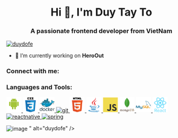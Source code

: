 <h1 align="center">Hi 👋, I'm Duy Tay To</h1>
<h3 align="center">A passionate frontend developer from VietNam</h3>

<p align="left"> <a href="https://github.com/ryo-ma/github-profile-trophy"><img src="https://github-profile-trophy.vercel.app/?username=duydofe" alt="duydofe" /></a> </p>

- 🔭 I’m currently working on **HeroOut**

<h3 align="left">Connect with me:</h3>
<p align="left">
</p>

<h3 align="left">Languages and Tools:</h3>
<p align="left"> <a href="https://developer.android.com" target="_blank" rel="noreferrer"> <img src="https://raw.githubusercontent.com/devicons/devicon/master/icons/android/android-original-wordmark.svg" alt="android" width="40" height="40"/> </a> <a href="https://www.w3schools.com/css/" target="_blank" rel="noreferrer"> <img src="https://raw.githubusercontent.com/devicons/devicon/master/icons/css3/css3-original-wordmark.svg" alt="css3" width="40" height="40"/> </a> <a href="https://www.docker.com/" target="_blank" rel="noreferrer"> <img src="https://raw.githubusercontent.com/devicons/devicon/master/icons/docker/docker-original-wordmark.svg" alt="docker" width="40" height="40"/> </a> <a href="https://git-scm.com/" target="_blank" rel="noreferrer"> <img src="https://www.vectorlogo.zone/logos/git-scm/git-scm-icon.svg" alt="git" width="40" height="40"/> </a> <a href="https://www.w3.org/html/" target="_blank" rel="noreferrer"> <img src="https://raw.githubusercontent.com/devicons/devicon/master/icons/html5/html5-original-wordmark.svg" alt="html5" width="40" height="40"/> </a> <a href="https://www.java.com" target="_blank" rel="noreferrer"> <img src="https://raw.githubusercontent.com/devicons/devicon/master/icons/java/java-original.svg" alt="java" width="40" height="40"/> </a> <a href="https://developer.mozilla.org/en-US/docs/Web/JavaScript" target="_blank" rel="noreferrer"> <img src="https://raw.githubusercontent.com/devicons/devicon/master/icons/javascript/javascript-original.svg" alt="javascript" width="40" height="40"/> </a> <a href="https://www.mongodb.com/" target="_blank" rel="noreferrer"> <img src="https://raw.githubusercontent.com/devicons/devicon/master/icons/mongodb/mongodb-original-wordmark.svg" alt="mongodb" width="40" height="40"/> </a> <a href="https://www.mysql.com/" target="_blank" rel="noreferrer"> <img src="https://raw.githubusercontent.com/devicons/devicon/master/icons/mysql/mysql-original-wordmark.svg" alt="mysql" width="40" height="40"/> </a> <a href="https://reactjs.org/" target="_blank" rel="noreferrer"> <img src="https://raw.githubusercontent.com/devicons/devicon/master/icons/react/react-original-wordmark.svg" alt="react" width="40" height="40"/> </a> <a href="https://reactnative.dev/" target="_blank" rel="noreferrer"> <img src="https://reactnative.dev/img/header_logo.svg" alt="reactnative" width="40" height="40"/> </a> <a href="https://spring.io/" target="_blank" rel="noreferrer"> <img src="https://www.vectorlogo.zone/logos/springio/springio-icon.svg" alt="spring" width="40" height="40"/> </a> </p>

<p><img align="center" src="https://scontent.fsgn2-7.fna.fbcdn.net/v/t39.30808-6/522130632_1821530515454908_5407107336837106508_n.jpg?_nc_cat=100&ccb=1-7&_nc_sid=6ee11a&_nc_ohc=Ze57n7l9H18Q7kNvwF2e2To&_nc_oc=AdlROGExh238fY9KEFBu3Jxq3Be9LW8AgYBsq0RP3UEfGdSUoEUshGIKSKHm8tbA6_I&_nc_zt=23&_nc_ht=scontent.fsgn2-7.fna&_nc_gid=9NC7AU6p5g6_7P14eYQM5w&oh=00_AfTVyq4NxAgJVrOBW7bGEjwC0Vhp5xIoisIo38MHxbsZCA&oe=68870998<img width="960" height="958" alt="image" src="https://scontent.fsgn2-7.fna.fbcdn.net/v/t39.30808-6/522130632_1821530515454908_5407107336837106508_n.jpg?_nc_cat=100&ccb=1-7&_nc_sid=6ee11a&_nc_ohc=Ze57n7l9H18Q7kNvwF2e2To&_nc_oc=AdlROGExh238fY9KEFBu3Jxq3Be9LW8AgYBsq0RP3UEfGdSUoEUshGIKSKHm8tbA6_I&_nc_zt=23&_nc_ht=scontent.fsgn2-7.fna&_nc_gid=9NC7AU6p5g6_7P14eYQM5w&oh=00_AfTVyq4NxAgJVrOBW7bGEjwC0Vhp5xIoisIo38MHxbsZCA&oe=68870998" />
" alt="duydofe" /></p>
